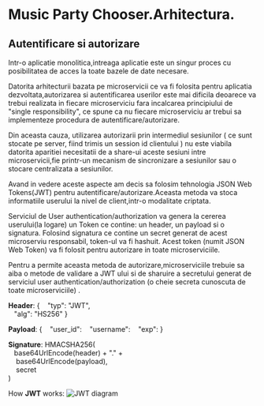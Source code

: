 # Music Party Chooser.Arhitectura.
## Autentificare si autorizare
Intr-o aplicatie monolitica,intreaga aplicatie este un singur proces cu posibilitatea de acces la toate bazele de date necesare.

Datorita arhitecturii bazata pe microservicii ce va fi folosita pentru aplicatia dezvoltata,autorizarea si autentificarea userilor este mai dificila deoarece va trebui realizata in fiecare microserviciu fara incalcarea principiului de "single responsibility", ce spune ca nu fiecare microserviciu ar trebui sa implementeze procedura de autentificare/autorizare.

Din aceasta cauza, utilizarea autorizarii prin intermediul sesiunilor ( ce sunt stocate pe server, fiind trimis un session id clientului ) nu este viabila datorita aparitiei necesitatii de a share-ui aceste sesiuni intre microservicii,fie printr-un mecanism de sincronizare a sesiunilor sau o stocare centralizata a sesiunilor.

Avand in vedere aceste aspecte am decis sa folosim tehnologia JSON Web Tokens(JWT) pentru autentificare/autorizare.Aceasta metoda va stoca informatiile userului la nivel de client,intr-o modalitate criptata.

Serviciul de User authentication/authorization va genera la cererea userului(la logare) un Token ce contine: un header, un payload si o signatura. Folosind signatura ce contine un secret generat de acest microserviu responsabil, token-ul va fi hashuit. Acest token (numit JSON Web Token) va fi folosit pentru autorizare in toate microserviciile. 

Pentru a permite aceasta metoda de autorizare,microserviciile trebuie sa aiba o metode de validare a JWT ului si de sharuire a secretului generat de serviciul user authentication/authorization (o cheie secreta cunoscuta de toate microserviciile) .
 	

<b>Header</b>:
{
&nbsp;&nbsp;&nbsp;"typ": "JWT",  
&nbsp;&nbsp;&nbsp;"alg": "HS256"
}

<b>Payload</b>:
{
&nbsp;&nbsp;&nbsp;"user_id":
&nbsp;&nbsp;&nbsp;"username":
&nbsp;&nbsp;&nbsp;"exp":
}

<b>Signature</b>:
HMACSHA256(  
  &nbsp;&nbsp;&nbsp;base64UrlEncode(header) + "." +  
 &nbsp;&nbsp;&nbsp; base64UrlEncode(payload),  
 &nbsp;&nbsp;&nbsp; secret  
)

How <b>JWT</b> works:
![JWT diagram](https://cdn-images-1.medium.com/max/1600/0*4e6oPp1HYrmDm2CH.png)
